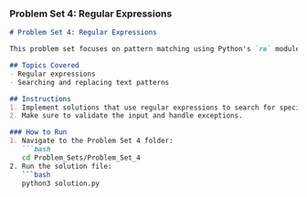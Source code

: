 ### **Problem Set 4: Regular Expressions**
```markdown
# Problem Set 4: Regular Expressions

This problem set focuses on pattern matching using Python's `re` module.

## Topics Covered
- Regular expressions
- Searching and replacing text patterns

## Instructions
1. Implement solutions that use regular expressions to search for specific patterns in strings.
2. Make sure to validate the input and handle exceptions.

### How to Run
1. Navigate to the Problem Set 4 folder:
   ```bash
   cd Problem_Sets/Problem_Set_4
2. Run the solution file:
   ```bash
   python3 solution.py